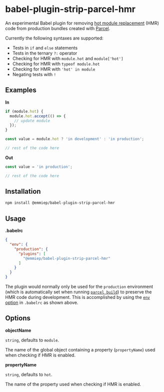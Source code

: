 # babel-plugin-strip-parcel-hmr

An experimental Babel plugin for removing [hot module replacement] (HMR) code from production bundles created with [Parcel].

Currently the following syntaxes are supported:

* Tests in `if` and `else` statements
* Tests in the ternary `?:` operator
* Checking for HMR with `module.hot` and `module['hot']`
* Checking for HMR with `typeof module.hot`
* Checking for HMR with `'hot' in module`
* Negating tests with `!`

## Examples

**In**

```js
if (module.hot) {
  module.hot.accept(() => {
    // update module
  });
}

const value = module.hot ? 'in development' : 'in production';

// rest of the code here
```

**Out**

```js
const value = 'in production';

// rest of the code here
```

## Installation

```sh
npm install @emmiep/babel-plugin-strip-parcel-hmr
```

## Usage

**.babelrc**

```json
{
  "env": {
    "production": {
      "plugins": [
        "@emmiep/babel-plugin-strip-parcel-hmr"
      ]
    }
  }
}
```

The plugin would normally only be used for the `production` environment (which is automatically set when running [`parcel build`][parcel-production]) to preserve the HMR code during development.
This is accomplished by using the [`env` option][babel-env-option] in `.babelrc` as shown above.

## Options

**objectName**

`string`, defaults to `module`.

The name of the global object containing a property (`propertyName`) used when checking if HMR is enabled.

**propertyName**

`string`, defaults to `hot`.

The name of the property used when checking if HMR is enabled.

[hot module replacement]: https://parceljs.org/hmr.html
[Parcel]: https://parceljs.org/
[parcel-production]: https://parceljs.org/production.html
[babel-env-option]: https://babeljs.io/docs/usage/babelrc/#env-option

